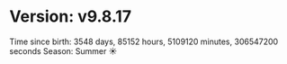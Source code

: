 # Version: v9.8.17
Time since birth: 3548 days, 85152 hours, 5109120 minutes, 306547200 seconds
Season: Summer ☀️
